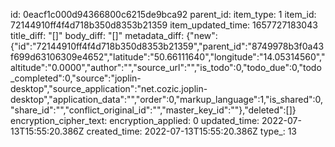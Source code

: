 id: 0eacf1c000d94366800c6215de9bca92
parent_id: 
item_type: 1
item_id: 72144910ff4f4d718b350d8353b21359
item_updated_time: 1657727183043
title_diff: "[]"
body_diff: "[]"
metadata_diff: {"new":{"id":"72144910ff4f4d718b350d8353b21359","parent_id":"8749978b3f0a43f699d63106309e4652","latitude":"50.66111640","longitude":"14.05314560","altitude":"0.0000","author":"","source_url":"","is_todo":0,"todo_due":0,"todo_completed":0,"source":"joplin-desktop","source_application":"net.cozic.joplin-desktop","application_data":"","order":0,"markup_language":1,"is_shared":0,"share_id":"","conflict_original_id":"","master_key_id":""},"deleted":[]}
encryption_cipher_text: 
encryption_applied: 0
updated_time: 2022-07-13T15:55:20.386Z
created_time: 2022-07-13T15:55:20.386Z
type_: 13